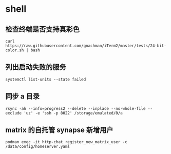 # shell

## 检查终端是否支持真彩色

```shell
curl https://raw.githubusercontent.com/gnachman/iTerm2/master/tests/24-bit-color.sh | bash
```

## 列出启动失败的服务

```shell
systemctl list-units --state failed
```

## 同步 a 目录

```shell
rsync -ah --info=progress2 --delete --inplace --no-whole-file --exclude 'uz' -e 'ssh -p 8022' /storage/emulated/0/a
```

## matrix 的自托管 synapse 新增用户

```shell
podman exec -it http-chat register_new_matrix_user -c /data/config/homeserver.yaml
```
